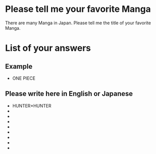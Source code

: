 # Please tell me your favorite Manga
There are many Manga in Japan.
Please tell me the title of your favorite Manga.

# List of your answers 
## Example
- ONE PIECE

## Please write here in English or Japanese
- HUNTER×HUNTER
- 
- 
- 
- 
- 
- 
- 
- 
